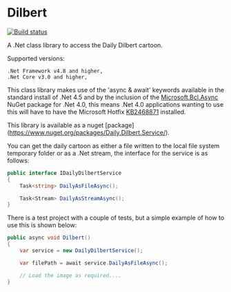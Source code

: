 Dilbert
=======

[![Build status](https://ci.appveyor.com/api/projects/status/3v66mx6u9v4dp8dk/branch/master?svg=true)](https://ci.appveyor.com/project/oriches/dilbert/branch/master)

A .Net class library to access the Daily Dilbert cartoon.

Supported versions:

    .Net Framework v4.8 and higher,
    .Net Core v3.0 and higher,


This class library makes use of the 'async & await' keywords available in the standard install of .Net 4.5 and by the inclusion of the <a href="https://www.nuget.org/packages/Microsoft.Bcl.Async">Microsoft.Bcl.Async</a> NuGet package for .Net 4.0, this means .Net 4.0 applications wanting to use this will have to have the Microsoft Hotfix <a href="http://support.microsoft.com/kb/2468871">KB2468871</a> installed.

This library is available as a nuget [package] (https://www.nuget.org/packages/Daily.Dilbert.Service/).

You can get the daily cartoon as either a file written to the local file system temporary folder or as  a .Net stream, the interface for the service is as follows:
```C#
public interface IDailyDilbertService
{
    Task<string> DailyAsFileAsync();

    Task<Stream> DailyAsStreamAsync();
}
```
There is a test project with a couple of tests, but a simple example of how to use this is shown below:

```C#
public async void Dilbert()
{
    var service = new DailyDilbertService();

    var filePath = await service.DailyAsFileAsync();   

    // Load the image as required....
}
```
